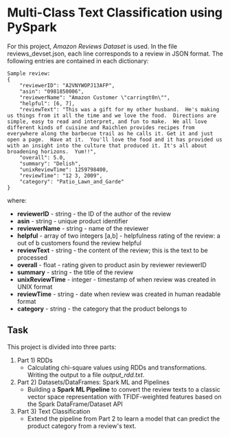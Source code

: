 # Multi-Class Text Classification using PySpark

For this project, *Amazon Reviews Dataset* is used. In the file reviews_devset.json, each line corresponds to a review in JSON format. The following entries are contained in each dictionary:

```
Sample review:
{
    "reviewerID": "A2VNYWOPJ13AFP", 
    "asin": "0981850006", 
    "reviewerName": "Amazon Customer \"carringt0n\"", 
    "helpful": [6, 7], 
    "reviewText": "This was a gift for my other husband.  He's making us things from it all the time and we love the food.  Directions are simple, easy to read and interpret, and fun to make.  We all love different kinds of cuisine and Raichlen provides recipes from everywhere along the barbecue trail as he calls it. Get it and just open a page.  Have at it.  You'll love the food and it has provided us with an insight into the culture that produced it. It's all about broadening horizons.  Yum!!", 
    "overall": 5.0, 
    "summary": "Delish", 
    "unixReviewTime": 1259798400, 
    "reviewTime": "12 3, 2009", 
    "category": "Patio_Lawn_and_Garde"
}
```

where:

- **reviewerID** - string - the ID of the author of the review
- **asin** - string - unique product identifier
- **reviewerName** - string - name of the reviewer
- **helpful** - array of two integers [a,b] - helpfulness rating of the review: a out of b customers found the review helpful
- **reviewText** - string - the content of the review; this is the text to be processed
- **overall** - float - rating given to product asin by reviewer reviewerID
- **summary** - string - the title of the review
- **unixReviewTime** - integer - timestamp of when review was created in UNIX format
- **reviewTime** - string - date when review was created in human readable format
- **category** - string - the category that the product belongs to

## Task

This project is divided into three parts:

1. Part 1) RDDs
    -   Calculating chi-square values using RDDs and transformations. Writing the output to a file *output_rdd.txt*.
2. Part 2) Datasets/DataFrames: Spark ML and Pipelines
    -   Building a **Spark ML Pipeline** to convert the review texts to a classic vector space representation with TFIDF-weighted features based on the Spark DataFrame/Dataset API
3. Part 3) Text Classification
    -   Extend the pipeline from Part 2 to learn a model that can predict the product category from a review's text.
